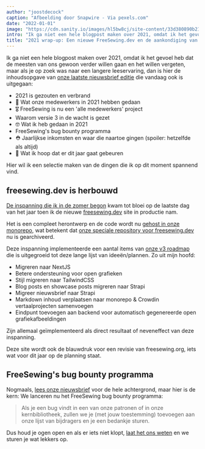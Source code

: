 ```yaml
---
author: "joostdecock"
caption: "Afbeelding door Snapwire - Via pexels.com"
date: "2022-01-01"
image: "https://cdn.sanity.io/images/hl5bw8cj/site-content/33d380890b215e6fc9c698b57469fdd0c24acc44-3072x2304.jpg"
intro: "Ik ga niet een hele blogpost maken over 2021, omdat ik het gevoel heb dat de meesten van ons gewoon verder willen gaan en het willen vergeten, maar als je op zoek was naar meer leesvoer, dan is hier de inhoudsopgave van onze laatste nieuwsbrief die vandaag is uitgekomen:"
title: "2021 wrap-up: Een nieuwe FreeSewing.dev en de aankondiging van ons bug bounty programma"
---
```




Ik ga niet een hele blogpost maken over 2021, omdat ik het gevoel heb dat de meesten van ons gewoon verder willen gaan en het willen vergeten, maar als je op zoek was naar een langere leeservaring, dan is hier de inhoudsopgave van [onze laatste nieuwsbrief editie](/newsletter/2022q1/) die vandaag ook is uitgegaan:

- 2021 is gezouten en verbrand
- 🧐 Wat onze medewerkers in 2021 hebben gedaan
- 🎖️ FreeSewing is nu een 'alle medewerkers' project
- Waarom versie 3 in de wacht is gezet
- 🤓 Wat ik heb gedaan in 2021
- FreeSewing's bug bounty programma
- ⛑️ Jaarlijkse inkomsten en waar die naartoe gingen (spoiler: hetzelfde als altijd)
- 🤞 Wat ik hoop dat er dit jaar gaat gebeuren

Hier wil ik een selectie maken van de dingen die ik op dit moment spannend vind.

## freesewing.dev is herbouwd

[De inspanning die ik in de zomer begon](https://freesewing.dev/blog/project-2022) kwam tot bloei op de laatste dag van het jaar toen ik de nieuwe [freesewing.dev](https://freesewing.dev/blog/project-2022) site in productie nam.

Het is een compleet herontwerp en de code wordt nu [gehost in onze monorepo](https://github.com/freesewing/freesewing), wat betekent dat [onze speciale repository voor freesewing.dev](https://github.com/freesewing/freesewing.dev) nu is gearchiveerd.

Deze inspanning implementeerde een aantal items van [onze v3 roadmap](https://github.com/freesewing/freesewing/discussions/1278) die is uitgegroeid tot deze lange lijst van ideeën/plannen. Zo uit mijn hoofd:

- Migreren naar NextJS
- Betere ondersteuning voor open grafieken
- Stijl migreren naar TailwindCSS
- Blog posts en showcase posts migreren naar Strapi
- Migreer nieuwsbrief naar Strapi
- Markdown inhoud verplaatsen naar monorepo & Crowdin vertaalprojecten samenvoegen
- Eindpunt toevoegen aan backend voor automatisch gegenereerde open grafiekafbeeldingen

Zijn allemaal geïmplementeerd als direct resultaat of neveneffect van deze inspanning.

Deze site wordt ook de blauwdruk voor een revisie van freesewing.org, iets wat voor dit jaar op de planning staat.

## FreeSewing's bug bounty programma

Nogmaals, [lees onze nieuwsbrief](/newsletter/2022q1/) voor de hele achtergrond, maar hier is de kern: We lanceren nu het FreeSewing bug bounty programma:

> Als je een bug vindt in een van onze patronen of in onze kernbibliotheek, zullen we je (met jouw toestemming) toevoegen aan onze lijst van bijdragers en je een bedankje sturen.

Dus houd je ogen open en als er iets niet klopt, [laat het ons weten](https://discord.freesewing.org/) en we sturen je wat lekkers op.
